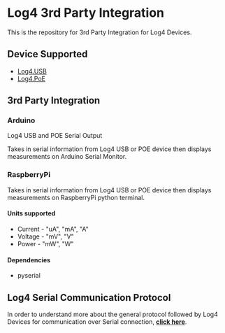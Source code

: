 # Log4 3rd Party Integration
This is the repository for 3rd Party Integration for Log4 Devices.

## Device Supported
 * [Log4.USB](https://www.tektyte.com/log4usb.html)  
 * [Log4.PoE](https://www.tektyte.com/log4poe.html) 

## 3rd Party Integration
### Arduino
Log4 USB and POE Serial Output

 Takes in serial information from Log4 USB or POE device then
 displays measurements on Arduino Serial Monitor.

### RaspberryPi
Takes in serial information from Log4 USB or POE device then
displays measurements on RaspberryPi python terminal.

#### Units supported

 * Current - "uA", "mA", "A"
 * Voltage - "mV", "V"
 * Power - "mW", "W"

#### Dependencies
 * pyserial

## Log4 Serial Communication Protocol
In order to understand more about the general protocol followed by Log4 Devices for communication over Serial connection, __[click here](docs/Tektyte-Log4-Serial-Communications-Protocol.pdf)__.